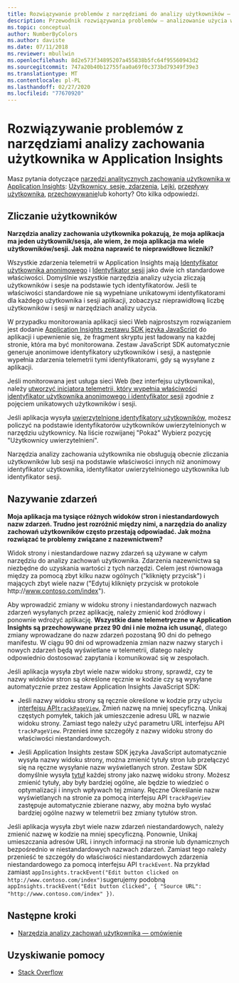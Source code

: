 ```yaml
---
title: Rozwiązywanie problemów z narzędziami do analizy użytkowników — Application Insights platformy Azure
description: Przewodnik rozwiązywania problemów — analizowanie użycia witryny i aplikacji przy użyciu Application Insights.
ms.topic: conceptual
author: NumberByColors
ms.author: daviste
ms.date: 07/11/2018
ms.reviewer: mbullwin
ms.openlocfilehash: 8d2e573f34895207a455838b5fc64f95560943d2
ms.sourcegitcommit: 747a20b40b12755faa0a69f0c373bd79349f39e3
ms.translationtype: MT
ms.contentlocale: pl-PL
ms.lasthandoff: 02/27/2020
ms.locfileid: "77670920"
---
```

# <a name="troubleshoot-user-behavior-analytics-tools-in-application-insights"></a>Rozwiązywanie problemów z narzędziami analizy zachowania użytkownika w Application Insights
Masz pytania dotyczące [narzędzi analitycznych zachowania użytkownika w Application Insights](usage-overview.md): [Użytkownicy, sesje, zdarzenia](usage-segmentation.md), [Lejki](usage-funnels.md), [przepływy użytkownika](usage-flows.md), [przechowywanie](usage-retention.md)lub kohorty? Oto kilka odpowiedzi.

## <a name="counting-users"></a>Zliczanie użytkowników
**Narzędzia analizy zachowania użytkownika pokazują, że moja aplikacja ma jeden użytkownik/sesja, ale wiem, że moja aplikacja ma wiele użytkowników/sesji. Jak można naprawić te nieprawidłowe liczniki?**

Wszystkie zdarzenia telemetrii w Application Insights mają [Identyfikator użytkownika anonimowego](../../azure-monitor/app/data-model-context.md) i [Identyfikator sesji](../../azure-monitor/app/data-model-context.md) jako dwie ich standardowe właściwości. Domyślnie wszystkie narzędzia analizy użycia zliczają użytkowników i sesje na podstawie tych identyfikatorów. Jeśli te właściwości standardowe nie są wypełniane unikatowymi identyfikatorami dla każdego użytkownika i sesji aplikacji, zobaczysz nieprawidłową liczbę użytkowników i sesji w narzędziach analizy użycia.

W przypadku monitorowania aplikacji sieci Web najprostszym rozwiązaniem jest dodanie [Application Insights zestawu SDK języka JavaScript](../../azure-monitor/app/javascript.md) do aplikacji i upewnienie się, że fragment skryptu jest ładowany na każdej stronie, która ma być monitorowana. Zestaw JavaScript SDK automatycznie generuje anonimowe identyfikatory użytkowników i sesji, a następnie wypełnia zdarzenia telemetrii tymi identyfikatorami, gdy są wysyłane z aplikacji.

Jeśli monitorowana jest usługa sieci Web (bez interfejsu użytkownika), należy [utworzyć inicjatora telemetrii, który wypełnia właściwości identyfikator użytkownika anonimowego i identyfikator sesji](usage-send-user-context.md) zgodnie z pojęciem unikatowych użytkowników i sesji.

Jeśli aplikacja wysyła [uwierzytelnione identyfikatory użytkowników](../../azure-monitor/app/api-custom-events-metrics.md#authenticated-users), możesz policzyć na podstawie identyfikatorów użytkowników uwierzytelnionych w narzędziu użytkownicy. Na liście rozwijanej "Pokaż" Wybierz pozycję "Użytkownicy uwierzytelnieni".

Narzędzia analizy zachowania użytkownika nie obsługują obecnie zliczania użytkowników lub sesji na podstawie właściwości innych niż anonimowy identyfikator użytkownika, identyfikator uwierzytelnionego użytkownika lub identyfikator sesji.

## <a name="naming-events"></a>Nazywanie zdarzeń
**Moja aplikacja ma tysiące różnych widoków stron i niestandardowych nazw zdarzeń. Trudno jest rozróżnić między nimi, a narzędzia do analizy zachowań użytkowników często przestają odpowiadać. Jak można rozwiązać te problemy związane z nazewnictwem?**

Widok strony i niestandardowe nazwy zdarzeń są używane w całym narzędziu do analizy zachowań użytkownika. Zdarzenia nazewnictwa są niezbędne do uzyskania wartości z tych narzędzi. Celem jest równowaga między za pomocą zbyt kilku nazw ogólnych ("kliknięty przycisk") i mających zbyt wiele nazw ("Edytuj kliknięty przycisk w protokole http:\//www.contoso.com/index").

Aby wprowadzić zmiany w widoku strony i niestandardowych nazwach zdarzeń wysyłanych przez aplikację, należy zmienić kod źródłowy i ponownie wdrożyć aplikację. **Wszystkie dane telemetryczne w Application Insights są przechowywane przez 90 dni i nie można ich usunąć**, dlatego zmiany wprowadzane do nazw zdarzeń pozostaną 90 dni do pełnego manifestu. W ciągu 90 dni od wprowadzenia zmian nazw nazwy starych i nowych zdarzeń będą wyświetlane w telemetrii, dlatego należy odpowiednio dostosować zapytania i komunikować się w zespołach.

Jeśli aplikacja wysyła zbyt wiele nazw widoku strony, sprawdź, czy te nazwy widoków stron są określone ręcznie w kodzie czy są wysyłane automatycznie przez zestaw Application Insights JavaScript SDK:

* Jeśli nazwy widoku strony są ręcznie określone w kodzie przy użyciu [interfejsu API`trackPageView`](https://github.com/Microsoft/ApplicationInsights-JS/blob/master/API-reference.md), Zmień nazwę na mniej specyficzną. Unikaj częstych pomyłek, takich jak umieszczenie adresu URL w nazwie widoku strony. Zamiast tego należy użyć parametru URL interfejsu API `trackPageView`. Przenieś inne szczegóły z nazwy widoku strony do właściwości niestandardowych.

* Jeśli Application Insights zestaw SDK języka JavaScript automatycznie wysyła nazwy widoku strony, można zmienić tytuły stron lub przełączyć się na ręczne wysyłanie nazw wyświetlanych stron. Zestaw SDK domyślnie wysyła [tytuł](https://developer.mozilla.org/docs/Web/HTML/Element/title) każdej strony jako nazwę widoku strony. Możesz zmienić tytuły, aby były bardziej ogólne, ale będzie to wiedzieć o optymalizacji i innych wpływach tej zmiany. Ręczne Określanie nazw wyświetlanych na stronie za pomocą interfejsu API `trackPageView` zastępuje automatycznie zbierane nazwy, aby można było wysłać bardziej ogólne nazwy w telemetrii bez zmiany tytułów stron.   

Jeśli aplikacja wysyła zbyt wiele nazw zdarzeń niestandardowych, należy zmienić nazwę w kodzie na mniej specyficzną. Ponownie, Unikaj umieszczania adresów URL i innych informacji na stronie lub dynamicznych bezpośrednio w niestandardowych nazwach zdarzeń. Zamiast tego należy przenieść te szczegóły do właściwości niestandardowych zdarzenia niestandardowego za pomocą interfejsu API `trackEvent`. Na przykład zamiast `appInsights.trackEvent("Edit button clicked on http://www.contoso.com/index")`sugerujemy podobną `appInsights.trackEvent("Edit button clicked", { "Source URL": "http://www.contoso.com/index" })`.

## <a name="next-steps"></a>Następne kroki

* [Narzędzia analizy zachowań użytkownika — omówienie](usage-overview.md)

## <a name="get-help"></a>Uzyskiwanie pomocy
* [Stack Overflow](https://stackoverflow.com/questions/tagged/ms-application-insights)

